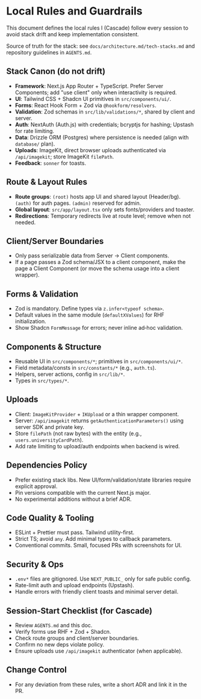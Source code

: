# Local Rules and Guardrails

This document defines the local rules I (Cascade) follow every session to avoid stack drift and keep implementation consistent.

Source of truth for the stack: see `docs/architecture.md/tech-stacks.md` and repository guidelines in `AGENTS.md`.

## Stack Canon (do not drift)
- **Framework**: Next.js App Router + TypeScript. Prefer Server Components; add "use client" only when interactivity is required.
- **UI**: Tailwind CSS + Shadcn UI primitives in `src/components/ui/`.
- **Forms**: React Hook Form + Zod via `@hookform/resolvers`.
- **Validation**: Zod schemas in `src/lib/validations/*`, shared by client and server.
- **Auth**: NextAuth (Auth.js) with credentials; bcryptjs for hashing; Upstash for rate limiting.
- **Data**: Drizzle ORM (Postgres) where persistence is needed (align with `database/` plan).
- **Uploads**: ImageKit, direct browser uploads authenticated via `/api/imagekit`; store ImageKit `filePath`.
- **Feedback**: `sonner` for toasts.

## Route & Layout Rules
- **Route groups**: `(root)` hosts app UI and shared layout (Header/bg). `(auth)` for auth pages. `(admin)` reserved for admin.
- **Global layout**: `src/app/layout.tsx` only sets fonts/providers and toaster.
- **Redirections**: Temporary redirects live at route level; remove when not needed.

## Client/Server Boundaries
- Only pass serializable data from Server → Client components.
- If a page passes a Zod schema/JSX to a client component, make the page a Client Component (or move the schema usage into a client wrapper).

## Forms & Validation
- Zod is mandatory. Define types via `z.infer<typeof schema>`.
- Default values in the same module (`defaultXValues`) for RHF initialization.
- Show Shadcn `FormMessage` for errors; never inline ad‑hoc validation.

## Components & Structure
- Reusable UI in `src/components/*`; primitives in `src/components/ui/*`.
- Field metadata/consts in `src/constants/*` (e.g., `auth.ts`).
- Helpers, server actions, config in `src/lib/*`.
- Types in `src/types/*`.

## Uploads
- Client: `ImageKitProvider` + `IKUpload` or a thin wrapper component.
- Server: `/api/imagekit` returns `getAuthenticationParameters()` using server SDK and private key.
- Store `filePath` (not raw bytes) with the entity (e.g., `users.universityCardPath`).
- Add rate limiting to upload/auth endpoints when backend is wired.

## Dependencies Policy
- Prefer existing stack libs. New UI/form/validation/state libraries require explicit approval.
- Pin versions compatible with the current Next.js major.
- No experimental additions without a brief ADR.

## Code Quality & Tooling
- ESLint + Prettier must pass. Tailwind utility-first.
- Strict TS; avoid `any`. Add minimal types to callback parameters.
- Conventional commits. Small, focused PRs with screenshots for UI.

## Security & Ops
- `.env*` files are gitignored. Use `NEXT_PUBLIC_` only for safe public config.
- Rate-limit auth and upload endpoints (Upstash).
- Handle errors with friendly client toasts and minimal server detail.

## Session-Start Checklist (for Cascade)
- Review `AGENTS.md` and this doc.
- Verify forms use RHF + Zod + Shadcn.
- Check route groups and client/server boundaries.
- Confirm no new deps violate policy.
- Ensure uploads use `/api/imagekit` authenticator (when applicable).

## Change Control
- For any deviation from these rules, write a short ADR and link it in the PR.

